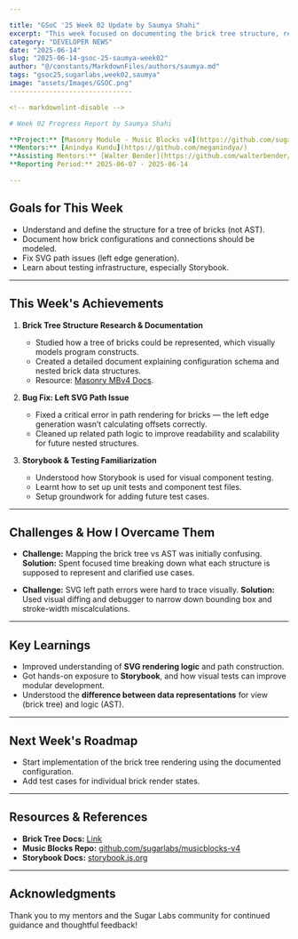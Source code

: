 ```yaml
---

title: "GSoC '25 Week 02 Update by Saumya Shahi"
excerpt: "This week focused on documenting the brick tree structure, refining SVG path generation, and learning testing tools like Storybook."
category: "DEVELOPER NEWS"
date: "2025-06-14"
slug: "2025-06-14-gsoc-25-saumya-week02"
author: "@/constants/MarkdownFiles/authors/saumya.md"
tags: "gsoc25,sugarlabs,week02,saumya"
image: "assets/Images/GSOC.png"
-------------------------------

<!-- markdownlint-disable -->

# Week 02 Progress Report by Saumya Shahi

**Project:** [Masonry Module - Music Blocks v4](https://github.com/sugarlabs/musicblocks-v4)  
**Mentors:** [Anindya Kundu](https://github.com/meganindya/)  
**Assisting Mentors:** [Walter Bender](https://github.com/walterbender/), [Devin Ulibarri](https://github.com/pikurasa/)  
**Reporting Period:** 2025-06-07 - 2025-06-14

---
```


## Goals for This Week

* Understand and define the structure for a tree of bricks (not AST).
* Document how brick configurations and connections should be modeled.
* Fix SVG path issues (left edge generation).
* Learn about testing infrastructure, especially Storybook.

---

## This Week's Achievements

1. **Brick Tree Structure Research & Documentation**

   * Studied how a tree of bricks could be represented, which visually models program constructs.
   * Created a detailed document explaining configuration schema and nested brick data structures.
   * Resource: [Masonry MBv4 Docs](https://docs.google.com/document/d/1UJXh3734S138BoTsGulzeTlZXstyvWd6syJK2eclMKI/edit?usp=sharing).

2. **Bug Fix: Left SVG Path Issue**

   * Fixed a critical error in path rendering for bricks — the left edge generation wasn’t calculating offsets correctly.
   * Cleaned up related path logic to improve readability and scalability for future nested structures.

3. **Storybook & Testing Familiarization**

   * Understood how Storybook is used for visual component testing.
   * Learnt how to set up unit tests and component test files.
   * Setup groundwork for adding future test cases.

---

## Challenges & How I Overcame Them

* **Challenge:** Mapping the brick tree vs AST was initially confusing.
  **Solution:** Spent focused time breaking down what each structure is supposed to represent and clarified use cases.

* **Challenge:** SVG left path errors were hard to trace visually.
  **Solution:** Used visual diffing and debugger to narrow down bounding box and stroke-width miscalculations.

---

## Key Learnings

* Improved understanding of **SVG rendering logic** and path construction.
* Got hands-on exposure to **Storybook**, and how visual tests can improve modular development.
* Understood the **difference between data representations** for view (brick tree) and logic (AST).

---

## Next Week's Roadmap

* Start implementation of the brick tree rendering using the documented configuration.
* Add test cases for individual brick render states.

---

## Resources & References

* **Brick Tree Docs:** [Link](https://docs.google.com/document/d/1UJXh3734S138BoTsGulzeTlZXstyvWd6syJK2eclMKI/edit?usp=sharing)
* **Music Blocks Repo:** [github.com/sugarlabs/musicblocks-v4](https://github.com/sugarlabs/musicblocks-v4)
* **Storybook Docs:** [storybook.js.org](https://storybook.js.org/)

---

## Acknowledgments

Thank you to my mentors and the Sugar Labs community for continued guidance and thoughtful feedback!
